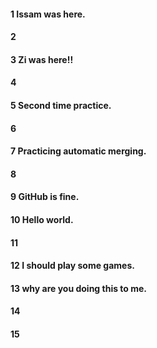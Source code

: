 #### 1 Issam was here.

#### 2

#### 3 Zi was here!!

#### 4

#### 5 Second time practice.

#### 6

#### 7 Practicing automatic merging. 

#### 8

#### 9 GitHub is fine.

#### 10 Hello world.

#### 11

#### 12 I should play some games.

#### 13 why are you doing this to me.

#### 14 

#### 15